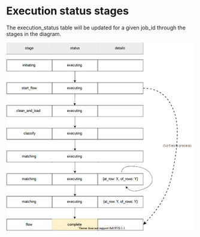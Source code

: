 # Execution status stages

The execution\_status table will be updated for a given job\_id through the stages in the diagram.

![](<../.gitbook/assets/image (1).png>)
